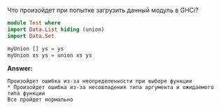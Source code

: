 Что произойдет при попытке загрузить данный модуль в GHCi?
```haskell
module Test where
import Data.List hiding (union)
import Data.Set

myUnion [] ys = ys
myUnion xs ys = union xs ys
```

**Answer:**

```
Произойдет ошибка из-за неопределенности при выборе функции
* Произойдет ошибка из-за несовпадения типа аргумента и ожидаемого типа функции
Все пройдет нормально
```
